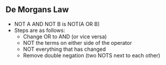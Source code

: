 ## De Morgans Law
- NOT A AND NOT B is NOT(A OR B)
- Steps are as follows:
	- Change OR to AND (or vice versa)
	- NOT the terms on either side of the operator
	- NOT everything that has changed
	- Remove double negation (two NOTS next to each other)